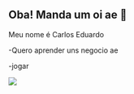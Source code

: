 ## Oba! Manda um oi ae 🤙

Meu nome é Carlos Eduardo

-Quero aprender uns negocio ae 

-jogar

![](https://media1.tenor.com/m/oXE-MilclX8AAAAd/sherek-brasil.gif)
